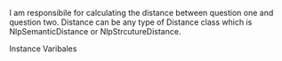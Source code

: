 I am responsibile for calculating the distance between question one and question two. 
Distance can be any type of Distance class which is NlpSemanticDistance or NlpStrcutureDistance.


Instance Varibales
	<questionOne> 
	<questionTwo>
